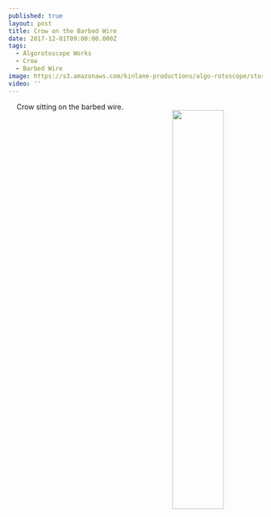 ```yaml
---
published: true
layout: post
title: Crow on the Barbed Wire
date: 2017-12-01T09:00:00.000Z
tags:
  - Algorotoscope Works
  - Crow
  - Barbed Wire
image: https://s3.amazonaws.com/kinlane-productions/algo-rotoscope/stories/raven-fence.jpg
video: ''
---
```

<p align="center"><img src="{{ page.image }}" width="45%" align="right" style="padding: 15px;" /></p>
<center>Crow sitting on the barbed wire.</center>
